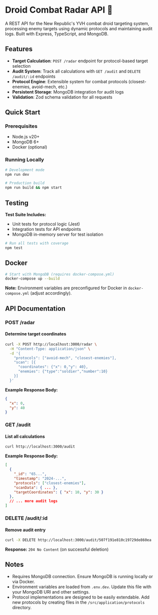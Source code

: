 # Droid Combat Radar API :robot:

A REST API for the New Republic's YVH combat droid targeting system, processing enemy targets using dynamic protocols and maintaining audit logs. Built with Express, TypeScript, and MongoDB.

## Features

- **Target Calculation**: `POST /radar` endpoint for protocol-based target selection
- **Audit System**: Track all calculations with `GET /audit` and `DELETE /audit/:id` endpoints
- **Protocol Engine**: Extensible system for combat protocols (closest-enemies, avoid-mech, etc.)
- **Persistent Storage**: MongoDB integration for audit logs
- **Validation**: Zod schema validation for all requests

## Quick Start

### Prerequisites

- Node.js v20+
- MongoDB 6+
- Docker (optional)

### Running Locally

```bash
# Development mode
npm run dev

# Production build
npm run build && npm start
```

## Testing

**Test Suite Includes:**

- Unit tests for protocol logic (Jest)
- Integration tests for API endpoints
- MongoDB in-memory server for test isolation

```bash
# Run all tests with coverage
npm test
```

## Docker

```bash
# Start with MongoDB (requires docker-compose.yml)
docker-compose up --build
```

**Note:** Environment variables are preconfigured for Docker in `docker-compose.yml` (adjust accordingly).

## API Documentation

### POST /radar

#### Determine target coordinates

```bash
curl -X POST http://localhost:3000/radar \
  -H "Content-Type: application/json" \
  -d '{
    "protocols": ["avoid-mech", "closest-enemies"],
    "scan": [{
      "coordinates": {"x": 0,"y": 40},
      "enemies": {"type":"soldier","number":10}
    }]
  }'
```

**Example Response Body:**

```json
{
  "x": 0,
  "y": 40
}
```

### GET /audit

#### List all calculations

```bash
curl http://localhost:3000/audit
```

**Example Response Body:**

```json
[
  {
    "_id": "65...",
    "timestamp": "2024-...",
    "protocols": ["closest-enemies"],
    "scanData": { ... },
    "targetCoordinates": { "x": 10, "y": 30 }
  },
  // ... more audit logs
]
```

### DELETE /audit/:id

#### Remove audit entry

```bash
curl -X DELETE http://localhost:3000/audit/507f191e810c19729de860ea
```

**Response:** `204 No Content` (on successful deletion)


## Notes

- Requires MongoDB connection. Ensure MongoDB is running locally or via Docker.
- Environment variables are loaded from `.env.dev`. Update this file with your MongoDB URI and other settings.
- Protocol implementations are designed to be easily extendable. Add new protocols by creating files in the `/src/application/protocols` directory.
